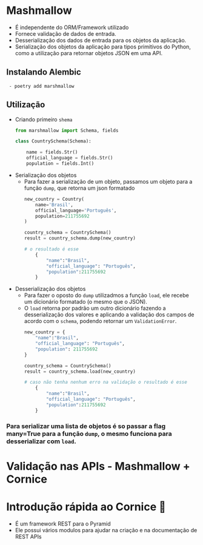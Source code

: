 # Mashmallow
 - É independente do ORM/Framework utilizado
 - Fornece validação de dados de entrada.
 - Desserialização dos dados de entrada para os objetos da aplicação.
 - Serialização dos objetos da aplicação para tipos primitivos do Python, como a utilização para retornar objetos JSON em uma API.
 

## Instalando Alembic

     - poetry add marshmallow

## Utilização

 - Criando primeiro `shema`
    ```py
    from marshmallow import Schema, fields
    
    class CountrySchema(Schema):

        name = fields.Str()
        official_language = fields.Str()
        population = fields.Int()
    ``` 
 - Serialização dos objetos
   - Para fazer a serialização de um objeto, passamos um objeto para a função `dump`, que retorna um json formatado 
        ```py
        new_country = Country(
            name='Brasil', 
            official_language='Português',
            population=211755692
        )

        country_schema = CountrySchema()
        result = country_schema.dump(new_country)

        # o resultado é esse
            {
                "name":"Brasil",
                "official_language": "Português",
                "population":211755692
            }

        ```
- Desserialização dos objetos
  - Para fazer o oposto do `dump` utilizadmos a função `load`, ele recebe um dicionário formatado (o mesmo que o JSON).
  - O `load` retorna por padrão um outro dicionário fazendo a desserialização dos valores e aplicando a validação dos campos de acordo com o `schema`, podendo retornar um `ValidationError`.
    ```py
    new_country = {
        "name":"Brasil",
        "official_language": "Português",
        "population": 211755692
    }

    country_schema = CountrySchema()
    result = country_schema.load(new_country)

    # caso não tenha nenhum erro na validação o resultado é esse
        {
            "name":"Brasil",
            "official_language": "Português",
            "population":211755692
        }

    ```
### Para serializar uma lista de objetos é so passar a flag many=True para a função `dump`, o mesmo funciona para desserializar com `load`.

# Validação nas APIs - Mashmallow + Cornice

# Introdução rápida ao Cornice 🚴

 - É um framework REST para o Pyramid
 - Ele possui vários modulos para ajudar na criação e na documentação de REST APIs


  
